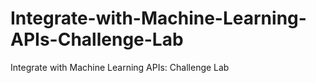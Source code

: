 # Integrate-with-Machine-Learning-APIs-Challenge-Lab
Integrate with Machine Learning APIs: Challenge Lab
